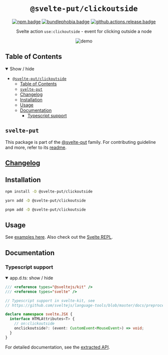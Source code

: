 <div align="center">

# `@svelte-put/clickoutside`

[![npm.badge]][npm] [![bundlephobia.badge]][bundlephobia] [![github.actions.release.badge]][github.actions.release]

Svelte action `use:clickoutside` - event for clicking outside a node

![demo](https://raw.githubusercontent.com/vnphanquang/svelte-put/main/packages/actions/clickoutside/static/images/demo.gif)

</div>

## Table of Contents

<details open>
  <summary>Show / hide</summary>

- [`@svelte-put/clickoutside`](#svelte-putclickoutside)
  - [Table of Contents](#table-of-contents)
  - [`svelte-put`](#svelte-put)
  - [Changelog](#changelog)
  - [Installation](#installation)
  - [Usage](#usage)
  - [Documentation](#documentation)
    - [Typescript support](#typescript-support)

</details>

## `svelte-put`

This package is part of the [@svelte-put][github.monorepo] family. For contributing guideline and more, refer to its [readme][github.monorepo].

## [Changelog][github.changelog]

## Installation

```bash
npm install -D @svelte-put/clickoutside
```

```bash
yarn add -D @svelte-put/clickoutside
```

```bash
pnpm add -D @svelte-put/clickoutside
```

## Usage

See [examples here](https://github.com/vnphanquang/svelte-put/blob/main/packages/actions/clickoutside/api/docs/clickoutside.clickoutside.md#example). Also check out the [Svelte REPL][repl].

</details>

## Documentation

### Typescript support

<details open>
  <summary> app.d.ts: show / hide </summary>

```typescript
/// <reference types="@sveltejs/kit" />
/// <reference types="svelte" />

// Typescript support in svelte-kit, see
// https://github.com/sveltejs/language-tools/blob/master/docs/preprocessors/typescript.md#im-using-an-attributeevent-on-a-dom-element-and-it-throws-a-type-error

declare namespace svelte.JSX {
  interface HTMLAttributes<T> {
    // on:clickoutside
    onclickoutside?: (event: CustomEvent<MouseEvent>) => void;
  }
}
```

</details>

For detailed documentation, see the [extracted API][github.api].

<!-- github specifics -->

[github.monorepo]: https://github.com/vnphanquang/svelte-put
[github.actions.release.badge]: https://github.com/vnphanquang/svelte-put/actions/workflows/clickoutside.release.yaml/badge.svg
[github.actions.release]: https://github.com/vnphanquang/svelte-put/actions/workflows/clickoutside.release.yaml
[github.changelog]: https://github.com/vnphanquang/svelte-put/blob/main/packages/actions/clickoutside/CHANGELOG.md
[github.issues]: https://github.com/vnphanquang/svelte-put/issues?q=
[github.api]: https://github.com/vnphanquang/svelte-put/blob/main/packages/actions/clickoutside/api/docs/index.md
[github.api.clickoutsideparameters]: https://github.com/vnphanquang/svelte-put/blob/main/packages/actions/clickoutside/api/docs/clickoutside.clickoutsideparameters.md
[github.api.clickoutside]: https://github.com/vnphanquang/svelte-put/blob/main/packages/actions/clickoutside/api/docs/clickoutside.clickoutside.md

<!-- heading badge -->
[npm.badge]: https://img.shields.io/npm/v/@svelte-put/clickoutside
[npm]: https://www.npmjs.com/package/@svelte-put/clickoutside
[bundlephobia.badge]: https://img.shields.io/bundlephobia/minzip/@svelte-put/clickoutside?label=minzipped
[bundlephobia]: https://bundlephobia.com/package/@svelte-put/intersect

[repl]: https://svelte.dev/repl/9e5f9ee41c2c45aa8523993e357f6e78
